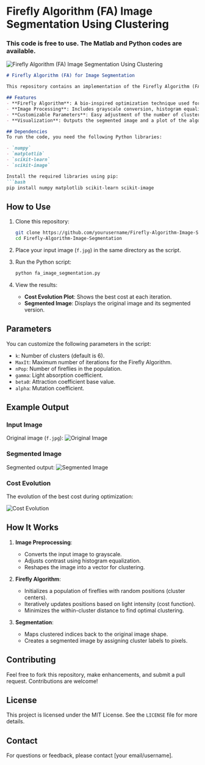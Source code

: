 # Firefly Algorithm (FA) Image Segmentation Using Clustering

### This code is free to use. The Matlab and Python codes are available. 

![Firefly Algorithm (FA) Image Segmentation Using Clustering](https://user-images.githubusercontent.com/11339420/176389547-c4a9f480-ee6e-4145-8e90-38d34602b7bb.jpg)

```markdown
# Firefly Algorithm (FA) for Image Segmentation

This repository contains an implementation of the Firefly Algorithm (FA) for image segmentation using clustering. The algorithm is applied to segment an image into clusters based on pixel intensities, effectively grouping similar regions together.

## Features
- **Firefly Algorithm**: A bio-inspired optimization technique used for clustering.
- **Image Processing**: Includes grayscale conversion, histogram equalization, and image reshaping for clustering.
- **Customizable Parameters**: Easy adjustment of the number of clusters and algorithm parameters.
- **Visualization**: Outputs the segmented image and a plot of the algorithm's cost evolution.

## Dependencies
To run the code, you need the following Python libraries:

- `numpy`
- `matplotlib`
- `scikit-learn`
- `scikit-image`

Install the required libraries using pip:
```bash
pip install numpy matplotlib scikit-learn scikit-image
```

## How to Use
1. Clone this repository:
   ```bash
   git clone https://github.com/yourusername/Firefly-Algorithm-Image-Segmentation.git
   cd Firefly-Algorithm-Image-Segmentation
   ```

2. Place your input image (`f.jpg`) in the same directory as the script.

3. Run the Python script:
   ```bash
   python fa_image_segmentation.py
   ```

4. View the results:
   - **Cost Evolution Plot**: Shows the best cost at each iteration.
   - **Segmented Image**: Displays the original image and its segmented version.

## Parameters
You can customize the following parameters in the script:

- `k`: Number of clusters (default is 6).
- `MaxIt`: Maximum number of iterations for the Firefly Algorithm.
- `nPop`: Number of fireflies in the population.
- `gamma`: Light absorption coefficient.
- `beta0`: Attraction coefficient base value.
- `alpha`: Mutation coefficient.

## Example Output
### Input Image
Original image (`f.jpg`):
![Original Image](example_original.jpg)

### Segmented Image
Segmented output:
![Segmented Image](example_segmented.jpg)

### Cost Evolution
The evolution of the best cost during optimization:

![Cost Evolution](example_cost_plot.jpg)

## How It Works
1. **Image Preprocessing**:
   - Converts the input image to grayscale.
   - Adjusts contrast using histogram equalization.
   - Reshapes the image into a vector for clustering.

2. **Firefly Algorithm**:
   - Initializes a population of fireflies with random positions (cluster centers).
   - Iteratively updates positions based on light intensity (cost function).
   - Minimizes the within-cluster distance to find optimal clustering.

3. **Segmentation**:
   - Maps clustered indices back to the original image shape.
   - Creates a segmented image by assigning cluster labels to pixels.

## Contributing
Feel free to fork this repository, make enhancements, and submit a pull request. Contributions are welcome!

## License
This project is licensed under the MIT License. See the `LICENSE` file for more details.

## Contact
For questions or feedback, please contact [your email/username].
```

